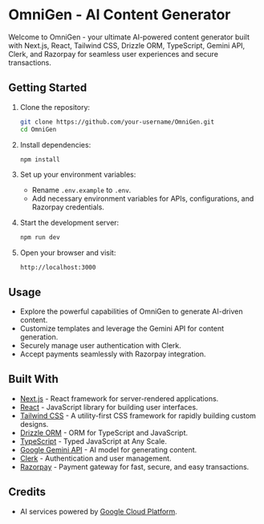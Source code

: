 # OmniGen - AI Content Generator

Welcome to OmniGen - your ultimate AI-powered content generator built with Next.js, React, Tailwind CSS, Drizzle ORM, TypeScript, Gemini API, Clerk, and Razorpay for seamless user experiences and secure transactions.

## Getting Started

1. Clone the repository:

   ```bash
   git clone https://github.com/your-username/OmniGen.git
   cd OmniGen
   ```

2. Install dependencies:

   ```bash
   npm install
   ```

3. Set up your environment variables:
   
   - Rename `.env.example` to `.env`.
   - Add necessary environment variables for APIs, configurations, and Razorpay credentials.

4. Start the development server:

   ```bash
   npm run dev
   ```

5. Open your browser and visit:

   ```
   http://localhost:3000
   ```

## Usage

- Explore the powerful capabilities of OmniGen to generate AI-driven content.
- Customize templates and leverage the Gemini API for content generation.
- Securely manage user authentication with Clerk.
- Accept payments seamlessly with Razorpay integration.

## Built With

- [Next.js](https://nextjs.org/) - React framework for server-rendered applications.
- [React](https://reactjs.org/) - JavaScript library for building user interfaces.
- [Tailwind CSS](https://tailwindcss.com/) - A utility-first CSS framework for rapidly building custom designs.
- [Drizzle ORM](https://drizzle.dev/) - ORM for TypeScript and JavaScript.
- [TypeScript](https://www.typescriptlang.org/) - Typed JavaScript at Any Scale.
- [Google Gemini API](https://cloud.google.com/gemini) - AI model for generating content.
- [Clerk](https://clerk.dev/) - Authentication and user management.
- [Razorpay](https://razorpay.com/) - Payment gateway for fast, secure, and easy transactions.

## Credits

- AI services powered by [Google Cloud Platform](https://cloud.google.com/).

